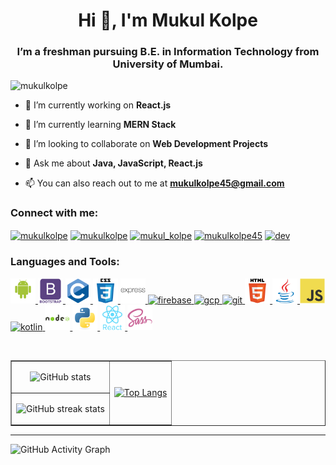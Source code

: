 <h1 align="center">Hi 👋, I'm Mukul Kolpe</h1>
<h3 align="center">I’m a freshman pursuing B.E. in Information Technology from University of Mumbai.</h3>


<p align="left"> <img src="https://komarev.com/ghpvc/?username=mukulkolpe&label=Profile%20views&color=0e75b6&style=flat" alt="mukulkolpe" /> </p>

- 🔭 I’m currently working on **React.js**

- 🌱 I’m currently learning **MERN Stack**

- 👯 I’m looking to collaborate on **Web Development Projects**

- 💬 Ask me about **Java, JavaScript, React.js**

- 📫 You can also reach out to me at **mukulkolpe45@gmail.com**

<h3 align="left">Connect with me:</h3>
<p align="left">
<a href="https://twitter.com/MukulKolpe" target="_blank"><img align="center" src="https://raw.githubusercontent.com/rahuldkjain/github-profile-readme-generator/master/src/images/icons/Social/twitter.svg" alt="mukulkolpe" height="30" width="40" /></a>
<a href="https://linkedin.com/in/mukulkolpe" target="_blank"><img align="center" src="https://raw.githubusercontent.com/rahuldkjain/github-profile-readme-generator/master/src/images/icons/Social/linked-in-alt.svg" alt="mukulkolpe" height="30" width="40" /></a>
<a href="https://instagram.com/mukul_kolpe" target="_blank"><img align="center" src="https://raw.githubusercontent.com/rahuldkjain/github-profile-readme-generator/master/src/images/icons/Social/instagram.svg" alt="mukul_kolpe" height="30" width="40" /></a>
<a href="https://www.hackerrank.com/mukulkolpe45" target="_blank"><img align="center" src="https://raw.githubusercontent.com/rahuldkjain/github-profile-readme-generator/master/src/images/icons/Social/hackerrank.svg" alt="mukulkolpe45" height="30" width="40" /></a>
<a href="https://mukulkolpe.hashnode.dev/" target="_blank"> <img align="center" src='https://cdn.jsdelivr.net/npm/simple-icons@3.0.1/icons/hashnode.svg' alt='dev' height='40'></a>
</p>

<h3 align="left">Languages and Tools:</h3>
<p align="left"> <a href="https://developer.android.com" target="_blank"> <img src="https://raw.githubusercontent.com/devicons/devicon/master/icons/android/android-original-wordmark.svg" alt="android" width="40" height="40"/> </a> <a href="https://getbootstrap.com" target="_blank"> <img src="https://raw.githubusercontent.com/devicons/devicon/master/icons/bootstrap/bootstrap-plain-wordmark.svg" alt="bootstrap" width="40" height="40"/> </a> <a href="https://www.cprogramming.com/" target="_blank"> <img src="https://raw.githubusercontent.com/devicons/devicon/master/icons/c/c-original.svg" alt="c" width="40" height="40"/> </a> <a href="https://www.w3schools.com/css/" target="_blank"> <img src="https://raw.githubusercontent.com/devicons/devicon/master/icons/css3/css3-original-wordmark.svg" alt="css3" width="40" height="40"/> </a> <a href="https://expressjs.com" target="_blank"> <img src="https://raw.githubusercontent.com/devicons/devicon/master/icons/express/express-original-wordmark.svg" alt="express" width="40" height="40"/> </a> <a href="https://firebase.google.com/" target="_blank"> <img src="https://www.vectorlogo.zone/logos/firebase/firebase-icon.svg" alt="firebase" width="40" height="40"/> </a> <a href="https://cloud.google.com" target="_blank"> <img src="https://www.vectorlogo.zone/logos/google_cloud/google_cloud-icon.svg" alt="gcp" width="40" height="40"/> </a> <a href="https://git-scm.com/" target="_blank"> <img src="https://www.vectorlogo.zone/logos/git-scm/git-scm-icon.svg" alt="git" width="40" height="40"/> </a> <a href="https://www.w3.org/html/" target="_blank"> <img src="https://raw.githubusercontent.com/devicons/devicon/master/icons/html5/html5-original-wordmark.svg" alt="html5" width="40" height="40"/> </a> <a href="https://www.java.com" target="_blank"> <img src="https://raw.githubusercontent.com/devicons/devicon/master/icons/java/java-original.svg" alt="java" width="40" height="40"/> </a> <a href="https://developer.mozilla.org/en-US/docs/Web/JavaScript" target="_blank"> <img src="https://raw.githubusercontent.com/devicons/devicon/master/icons/javascript/javascript-original.svg" alt="javascript" width="40" height="40"/> </a> <a href="https://kotlinlang.org" target="_blank"> <img src="https://www.vectorlogo.zone/logos/kotlinlang/kotlinlang-icon.svg" alt="kotlin" width="40" height="40"/> </a> <a href="https://nodejs.org" target="_blank"> <img src="https://raw.githubusercontent.com/devicons/devicon/master/icons/nodejs/nodejs-original-wordmark.svg" alt="nodejs" width="40" height="40"/> </a> <a href="https://www.python.org" target="_blank"> <img src="https://raw.githubusercontent.com/devicons/devicon/master/icons/python/python-original.svg" alt="python" width="40" height="40"/> </a> <a href="https://reactjs.org/" target="_blank"> <img src="https://raw.githubusercontent.com/devicons/devicon/master/icons/react/react-original-wordmark.svg" alt="react" width="40" height="40"/> </a> <a href="https://sass-lang.com" target="_blank"> <img src="https://raw.githubusercontent.com/devicons/devicon/master/icons/sass/sass-original.svg" alt="sass" width="40" height="40"/> </a> </p>

<br>
<table border="1" align="center">
 <tr>
  
  
  
  <td align="center">
  
  
   ![GitHub stats](https://github-readme-stats.vercel.app/api?username=MukulKolpe&show_icons=true)  
  
  
  </td>
  
  
  <td rowspan="2" align="center">
   
   
   [![Top Langs](https://github-readme-stats.vercel.app/api/top-langs/?username=MukulKolpe)](https://github.com/anuraghazra/github-readme-stats)
   
   
  </td>
  
  
  
 </tr>
 
 
 
 <tr>
  
  
  
  <td align="center">
  
  
   ![GitHub streak stats](https://github-readme-streak-stats.herokuapp.com/?user=MukulKolpe)  
  
  
  </td>
  
  
  
  
  
 
  
  
  
 </tr>
<table>
 
___________________________________________________________________________________________________________________________________________________________________
 
![GitHub Activity Graph](https://activity-graph.herokuapp.com/graph?username=MukulKolpe)
 


